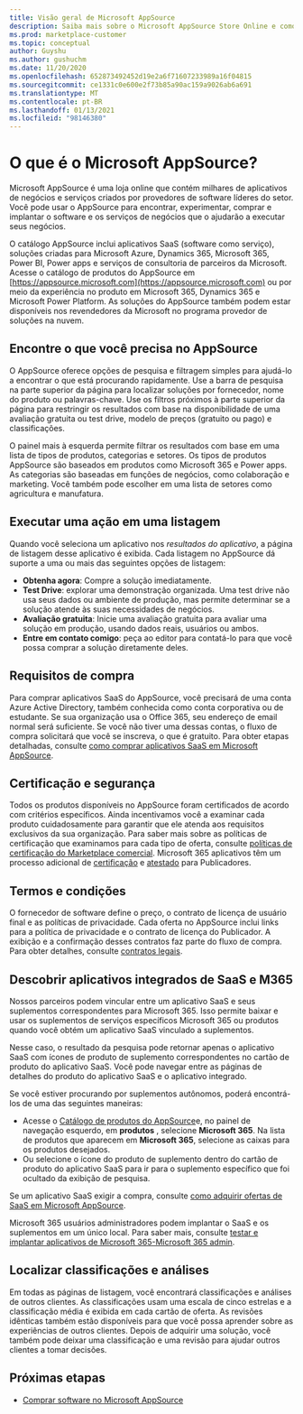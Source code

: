 ```yaml
---
title: Visão geral de Microsoft AppSource
description: Saiba mais sobre o Microsoft AppSource Store Online e como você pode encontrar e catalogar abrangentes de software e soluções.
ms.prod: marketplace-customer
ms.topic: conceptual
author: Guyshu
ms.author: gushuchm
ms.date: 11/20/2020
ms.openlocfilehash: 652873492452d19e2a6f71607233989a16f04815
ms.sourcegitcommit: ce1331c0e600e2f73b85a90ac159a9026ab6a691
ms.translationtype: MT
ms.contentlocale: pt-BR
ms.lasthandoff: 01/13/2021
ms.locfileid: "98146380"
---
```

# <a name="what-is-microsoft-appsource"></a>O que é o Microsoft AppSource?

Microsoft AppSource é uma loja online que contém milhares de aplicativos de negócios e serviços criados por provedores de software líderes do setor. Você pode usar o AppSource para encontrar, experimentar, comprar e implantar o software e os serviços de negócios que o ajudarão a executar seus negócios.

O catálogo AppSource inclui aplicativos SaaS (software como serviço), soluções criadas para Microsoft Azure, Dynamics 365, Microsoft 365, Power BI, Power apps e serviços de consultoria de parceiros da Microsoft. Acesse o catálogo de produtos do AppSource em [https://appsource.microsoft.com](https://appsource.microsoft.com) ou por meio da experiência no produto em Microsoft 365, Dynamics 365 e Microsoft Power Platform. As soluções do AppSource também podem estar disponíveis nos revendedores da Microsoft no programa provedor de soluções na nuvem.

## <a name="find-what-you-need-on-appsource"></a>Encontre o que você precisa no AppSource

O AppSource oferece opções de pesquisa e filtragem simples para ajudá-lo a encontrar o que está procurando rapidamente. Use a barra de pesquisa na parte superior da página para localizar soluções por fornecedor, nome do produto ou palavras-chave. Use os filtros próximos à parte superior da página para restringir os resultados com base na disponibilidade de uma avaliação gratuita ou test drive, modelo de preços (gratuito ou pago) e classificações.

O painel mais à esquerda permite filtrar os resultados com base em uma lista de tipos de produtos, categorias e setores. Os tipos de produtos AppSource são baseados em produtos como Microsoft 365 e Power apps. As categorias são baseadas em funções de negócios, como colaboração e marketing. Você também pode escolher em uma lista de setores como agricultura e manufatura.

## <a name="take-action-on-a-listing"></a>Executar uma ação em uma listagem

Quando você seleciona um aplicativo nos _resultados do aplicativo_, a página de listagem desse aplicativo é exibida. Cada listagem no AppSource dá suporte a uma ou mais das seguintes opções de listagem:

- **Obtenha agora**: Compre a solução imediatamente.
- **Test Drive**: explorar uma demonstração organizada. Uma test drive não usa seus dados ou ambiente de produção, mas permite determinar se a solução atende às suas necessidades de negócios.
- **Avaliação gratuita**: Inicie uma avaliação gratuita para avaliar uma solução em produção, usando dados reais, usuários ou ambos.
- **Entre em contato comigo**: peça ao editor para contatá-lo para que você possa comprar a solução diretamente deles.

## <a name="purchasing-requirements"></a>Requisitos de compra

Para comprar aplicativos SaaS do AppSource, você precisará de uma conta Azure Active Directory, também conhecida como conta corporativa ou de estudante. Se sua organização usa o Office 365, seu endereço de email normal será suficiente. Se você não tiver uma dessas contas, o fluxo de compra solicitará que você se inscreva, o que é gratuito. Para obter etapas detalhadas, consulte [como comprar aplicativos SaaS em Microsoft AppSource](purchase-software-appsource.md).

## <a name="certification-and-security"></a>Certificação e segurança

Todos os produtos disponíveis no AppSource foram certificados de acordo com critérios específicos. Ainda incentivamos você a examinar cada produto cuidadosamente para garantir que ele atenda aos requisitos exclusivos da sua organização. Para saber mais sobre as políticas de certificação que examinamos para cada tipo de oferta, consulte [políticas de certificação do Marketplace comercial](/legal/marketplace/certification-policies). Microsoft 365 aplicativos têm um processo adicional de [certificação](/microsoft-365-app-certification/docs/enterprise-app-certification-guide) e [atestado](/microsoft-365-app-certification/docs/enterprise-app-attestation-guide) para Publicadores.

## <a name="terms-and-conditions"></a>Termos e condições

O fornecedor de software define o preço, o contrato de licença de usuário final e as políticas de privacidade. Cada oferta no AppSource inclui links para a política de privacidade e o contrato de licença do Publicador. A exibição e a confirmação desses contratos faz parte do fluxo de compra. Para obter detalhes, consulte [contratos legais](legal-contracts.md).

## <a name="discover-saas-and-m365-integrated-apps"></a>Descobrir aplicativos integrados de SaaS e M365

Nossos parceiros podem vincular entre um aplicativo SaaS e seus suplementos correspondentes para Microsoft 365. Isso permite baixar e usar os suplementos de serviços específicos Microsoft 365 ou produtos quando você obtém um aplicativo SaaS vinculado a suplementos.

Nesse caso, o resultado da pesquisa pode retornar apenas o aplicativo SaaS com ícones de produto de suplemento correspondentes no cartão de produto do aplicativo SaaS. Você pode navegar entre as páginas de detalhes do produto do aplicativo SaaS e o aplicativo integrado.

Se você estiver procurando por suplementos autônomos, poderá encontrá-los de uma das seguintes maneiras:

- Acesse o [Catálogo de produtos do AppSource](https://appsource.microsoft.com/marketplace/apps/)e, no painel de navegação esquerdo, em **produtos** , selecione **Microsoft 365**. Na lista de produtos que aparecem em **Microsoft 365**, selecione as caixas para os produtos desejados.
- Ou selecione o ícone do produto de suplemento dentro do cartão de produto do aplicativo SaaS para ir para o suplemento específico que foi ocultado da exibição de pesquisa.

Se um aplicativo SaaS exigir a compra, consulte [como adquirir ofertas de SaaS em Microsoft AppSource](purchase-software-appsource.md).

Microsoft 365 usuários administradores podem implantar o SaaS e os suplementos em um único local. Para saber mais, consulte [testar e implantar aplicativos de Microsoft 365-Microsoft 365 admin](/microsoft-365/admin/manage/test-and-deploy-microsoft-365-apps.md).

## <a name="find-ratings-and-reviews"></a>Localizar classificações e análises

Em todas as páginas de listagem, você encontrará classificações e análises de outros clientes. As classificações usam uma escala de cinco estrelas e a classificação média é exibida em cada cartão de oferta. As revisões idênticas também estão disponíveis para que você possa aprender sobre as experiências de outros clientes. Depois de adquirir uma solução, você também pode deixar uma classificação e uma revisão para ajudar outros clientes a tomar decisões.

## <a name="next-steps"></a>Próximas etapas

- [Comprar software no Microsoft AppSource](purchase-software-appsource.md)
